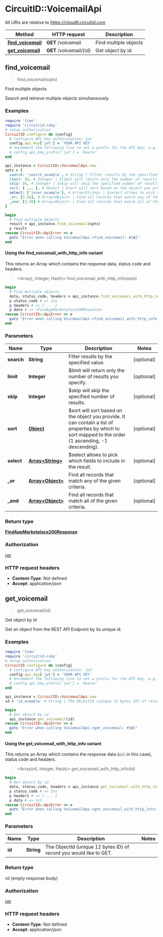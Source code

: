 # CircuitID::VoicemailApi

All URIs are relative to *https://cloud9.circuitid.com*

| Method | HTTP request | Description |
| ------ | ------------ | ----------- |
| [**find_voicemail**](VoicemailApi.md#find_voicemail) | **GET** /voicemail | Find multiple objects |
| [**get_voicemail**](VoicemailApi.md#get_voicemail) | **GET** /voicemail/{id} | Get object by id |


## find_voicemail

> <FindAppMarketplace200Response> find_voicemail(opts)

Find multiple objects

Search and retrieve multiple objects simultaneously. 

### Examples

```ruby
require 'time'
require 'circuitid-ruby'
# setup authorization
CircuitID.configure do |config|
  # Configure API key authorization: jwt
  config.api_key['jwt'] = 'YOUR API KEY'
  # Uncomment the following line to set a prefix for the API key, e.g. 'Bearer' (defaults to nil)
  # config.api_key_prefix['jwt'] = 'Bearer'
end

api_instance = CircuitID::VoicemailApi.new
opts = {
  search: 'search_example', # String | Filter results by the specified value.
  limit: 56, # Integer | $limit will return only the number of results you specify.
  skip: 56, # Integer | $skip will skip the specified number of results.
  sort: { ... }, # Object | $sort will sort based on the object you provide. It can contain a list of properties by which to sort mapped to the order (1 ascending, -1 descending).
  select: ['inner_example'], # Array<String> | $select allows to pick which fields to include in the result.
  _or: [3.56], # Array<Object> | Find all records that match any of the given criteria.
  _and: [3.56] # Array<Object> | Find all records that match all of the given criteria.
}

begin
  # Find multiple objects
  result = api_instance.find_voicemail(opts)
  p result
rescue CircuitID::ApiError => e
  puts "Error when calling VoicemailApi->find_voicemail: #{e}"
end
```

#### Using the find_voicemail_with_http_info variant

This returns an Array which contains the response data, status code and headers.

> <Array(<FindAppMarketplace200Response>, Integer, Hash)> find_voicemail_with_http_info(opts)

```ruby
begin
  # Find multiple objects
  data, status_code, headers = api_instance.find_voicemail_with_http_info(opts)
  p status_code # => 2xx
  p headers # => { ... }
  p data # => <FindAppMarketplace200Response>
rescue CircuitID::ApiError => e
  puts "Error when calling VoicemailApi->find_voicemail_with_http_info: #{e}"
end
```

### Parameters

| Name | Type | Description | Notes |
| ---- | ---- | ----------- | ----- |
| **search** | **String** | Filter results by the specified value. | [optional] |
| **limit** | **Integer** | $limit will return only the number of results you specify. | [optional] |
| **skip** | **Integer** | $skip will skip the specified number of results. | [optional] |
| **sort** | [**Object**](.md) | $sort will sort based on the object you provide. It can contain a list of properties by which to sort mapped to the order (1 ascending, -1 descending). | [optional] |
| **select** | [**Array&lt;String&gt;**](String.md) | $select allows to pick which fields to include in the result. | [optional] |
| **_or** | [**Array&lt;Object&gt;**](Object.md) | Find all records that match any of the given criteria. | [optional] |
| **_and** | [**Array&lt;Object&gt;**](Object.md) | Find all records that match all of the given criteria. | [optional] |

### Return type

[**FindAppMarketplace200Response**](FindAppMarketplace200Response.md)

### Authorization

[jwt](../README.md#jwt)

### HTTP request headers

- **Content-Type**: Not defined
- **Accept**: application/json


## get_voicemail

> get_voicemail(id)

Get object by id

Get an object from the REST API Endpoint by its unique id.

### Examples

```ruby
require 'time'
require 'circuitid-ruby'
# setup authorization
CircuitID.configure do |config|
  # Configure API key authorization: jwt
  config.api_key['jwt'] = 'YOUR API KEY'
  # Uncomment the following line to set a prefix for the API key, e.g. 'Bearer' (defaults to nil)
  # config.api_key_prefix['jwt'] = 'Bearer'
end

api_instance = CircuitID::VoicemailApi.new
id = 'id_example' # String | The ObjectId (unique 12 bytes ID) of record you would like to GET.

begin
  # Get object by id
  api_instance.get_voicemail(id)
rescue CircuitID::ApiError => e
  puts "Error when calling VoicemailApi->get_voicemail: #{e}"
end
```

#### Using the get_voicemail_with_http_info variant

This returns an Array which contains the response data (`nil` in this case), status code and headers.

> <Array(nil, Integer, Hash)> get_voicemail_with_http_info(id)

```ruby
begin
  # Get object by id
  data, status_code, headers = api_instance.get_voicemail_with_http_info(id)
  p status_code # => 2xx
  p headers # => { ... }
  p data # => nil
rescue CircuitID::ApiError => e
  puts "Error when calling VoicemailApi->get_voicemail_with_http_info: #{e}"
end
```

### Parameters

| Name | Type | Description | Notes |
| ---- | ---- | ----------- | ----- |
| **id** | **String** | The ObjectId (unique 12 bytes ID) of record you would like to GET. |  |

### Return type

nil (empty response body)

### Authorization

[jwt](../README.md#jwt)

### HTTP request headers

- **Content-Type**: Not defined
- **Accept**: application/json

